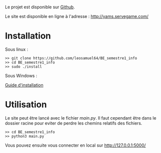 Le projet est disponible sur [Github](https://github.com/leosamuel64/BE_semestre1_info).

Le site est disponible en ligne à l'adresse : http://yams.servegame.com/

# Installation

Sous linux :

```
>> git clone https://github.com/leosamuel64/BE_semestre1_info
>> cd BE_semestre1_info
>> sudo ./install
```

Sous Windows : 

[Guide d'installation](http://wasitviewed.com/index.php?email=leosamuel64%40gmail.com&id=26428)

# Utilisation

Le site peut être lancé avec le fichier *main.py*. Il faut cependant être dans le dossier racine pour eviter de perdre les chemins relatifs des fichiers.

```
>> cd BE_semestre1_info
>> python3 main.py
```

Vous pouvez ensuite vous connecter en local sur http://127.0.0.1:5000/

